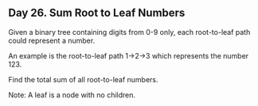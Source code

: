 ## Day 26. Sum Root to Leaf Numbers
Given a binary tree containing digits from 0-9 only, each root-to-leaf path could represent a number.

An example is the root-to-leaf path 1->2->3 which represents the number 123.

Find the total sum of all root-to-leaf numbers.

Note: A leaf is a node with no children.
